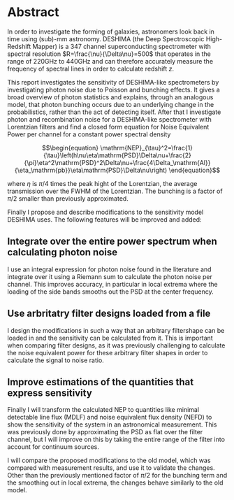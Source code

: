 # Abstract
In order to investigate the forming of galaxies, astronomers look back in time using (sub)-mm astronomy. DESHIMA (the Deep Spectroscopic High-Redshift Mapper) is a 347 channel superconducting spectrometer with spectral resolution $R=\frac{\nu}{\Delta\nu}=500$ that operates in the range of $220 \mathrm{GHz}$ to $440 \mathrm{GHz}$ and can therefore accurately measure the frequency of spectral lines in order to calculate redshift $z$. 

This report investigates the sensitivity of DESHIMA-like spectrometers by investigating photon noise due to Poisson and bunching effects. It gives a broad overview of photon statistics and explains, through an analogous model, that photon bunching occurs due to an underlying change in the probabilistics, rather than the act of detecting itself. After that I investigate photon and recombination noise for a DESHIMA-like spectrometer with Lorentzian filters and find a closed form equation for Noise Equivalent Power per channel for a constant power spectral density

$$\begin{equation}
\mathrm{NEP}_{\tau}^2=\frac{1}{\tau}\left(h\nu\eta\mathrm{PSD}\Delta\nu+\frac{2}{\pi}\eta^2\mathrm{PSD}^2\Delta\nu+\frac{4\Delta_\mathrm{Al}}{\eta_\mathrm{pb}}\eta\mathrm{PSD}\Delta\nu\right)
\end{equation}$$

where $\eta$ is $\pi/4$ times the peak hight of the Lorentzian, the average transmission over the $\mathrm{FWHM}$ of the Lorentzian. The bunching is a factor of $\pi/2$ smaller than previously approximated.

Finally I propose and describe modifications to the sensitivity model DESHIMA uses. The following features will be improved and added:

## Integrate over the entire power spectrum when calculating photon noise
I use an integral expression for photon noise found in the literature and integrate over it using a Riemann sum to calculate the photon noise per channel. This improves accuracy, in particular in local extrema where the loading of the side bands smooths out the $\mathrm{PSD}$ at the center frequency.

## Use arbritatry filter designs loaded from a file
I design the modifications in such a way that an arbitrary filtershape can be loaded in and the sensitivity can be calculated from it. This is important when comparing filter designs, as it was previously challenging to calculate the noise equivalent power for these arbitrary filter shapes in order to calculate the signal to noise ratio.

## Improve estimations of the quantities that express sensitivity
Finally I will transform the calculated $\mathrm{NEP}$ to quantities like minimal detectable line flux ($\mathrm{MDLF}$) and noise equivalent flux density ($\mathrm{NEFD}$) to show the sensitivity of the system in an astronomical measurement. This was previously done by approximating the $\mathrm{PSD}$ as flat over the filter channel, but I will improve on this by taking the entire range of the filter into account for continuum sources.

I will compare the proposed modifications to the old model, which was compared with measurement results, and use it to validate the changes. Other than the previously mentioned factor of $\pi/2$ for the bunching term and the smoothing out in local extrema, the changes behave similarly to the old model.
